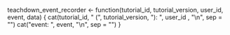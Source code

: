 teachdown_event_recorder <- function(tutorial_id, tutorial_version, user_id, 
                                     event, data) {
  cat(tutorial_id, " (", tutorial_version, "): ", user_id , "\n", sep = "")
  cat("event: ", event, "\n", sep = "")
}
